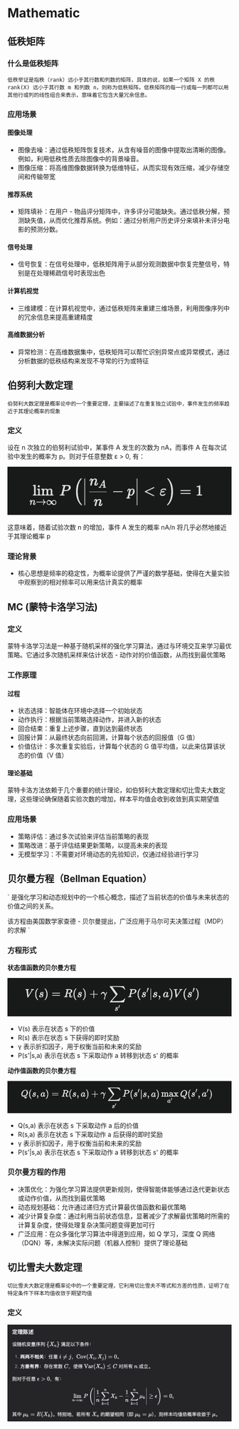# Mathematic

## 低秩矩阵

### 什么是低秩矩阵

`
低秩举证是指秩（rank）远小于其行数和列数的矩阵，具体的说，如果一个矩阵 X 的秩 rank(X) 远小于其行数 m 和列数 n，则称为低秩矩阵。低秩矩阵的每一行或每一列都可以用其他行或列的线性组合来表示，意味着它包含大量冗余信息。
`

### 应用场景

#### 图像处理

- 图像去噪：通过低秩矩阵恢复技术，从含有噪音的图像中提取出清晰的图像。例如，利用低秩性质去除图像中的背景噪音。
- 图像压缩：将高维图像数据转换为低维特征，从而实现有效压缩，减少存储空间和传输带宽

#### 推荐系统

- 矩阵填补：在用户 - 物品评分矩阵中，许多评分可能缺失。通过低秩分解，预测缺失值，从而优化推荐系统。例如：通过分析用户历史评分来填补未评分电影的预测分数。

#### 信号处理

- 信号恢复：在信号处理中，低秩矩阵用于从部分观测数据中恢复完整信号，特别是在处理稀疏信号时表现出色

#### 计算机视觉

- 三维建模：在计算机视觉中，通过低秩矩阵来重建三维场景，利用图像序列中的冗余信息来提高重建精度

#### 高维数据分析

- 异常检测：在高维数据集中，低秩矩阵可以帮忙识别异常点或异常模式，通过分析数据的低秩结构来发现不寻常的行为或特征

## 伯努利大数定理

`
伯努利大数定理是概率论中的一个重要定理，主要描述了在重复独立试验中，事件发生的频率趋近于其理论概率的现象
`

### 定义

设在 n 次独立的伯努利试验中，某事件 A 发生的次数为 nA，而事件 A 在每次试验中发生的概率为 p。则对于任意整数 ε > 0, 有：

![bernoulli](../pics/bernoulli.png)

这意味着，随着试验次数 n 的增加，事件 A 发生的概率 nA/n 将几乎必然地接近于其理论概率 p

### 理论背景

- 核心思想是频率的稳定性，为概率论提供了严谨的数学基础，使得在大量实验中观察到的相对频率可以用来估计真实的概率

## MC (蒙特卡洛学习法)

### 定义

蒙特卡洛学习法是一种基于随机采样的强化学习算法，通过与环境交互来学习最优策略。它通过多次随机采样来估计状态 - 动作对的价值函数，从而找到最优策略

### 工作原理

#### 过程

- 状态选择：智能体在环境中选择一个初始状态
- 动作执行：根据当前策略选择动作，并进入新的状态
- 回合结束：重复上述步骤，直到达到最终状态
- 回报计算：从最终状态向前回溯，计算每个状态的回报值（G 值）
- 价值估计：多次重复实验后，计算每个状态的 G 值平均值，以此来估算该状态的价值（V 值）

#### 理论基础

蒙特卡洛方法依赖于几个重要的统计理论，如伯努利大数定理和切比雪夫大数定理，这些理论确保随着实验次数的增加，样本平均值会收到收敛到真实期望值

### 应用场景

- 策略评估：通过多次试验来评估当前策略的表现
- 策略改进：基于评估结果更新策略，以提高未来的表现
- 无模型学习：不需要对环境动态的先验知识，仅通过经验进行学习

## 贝尔曼方程（Bellman Equation）

`
是强化学习和动态规划中的一个核心概念，描述了当前状态的价值与未来状态的价值之间的关系。

该方程由美国数学家查德 - 贝尔曼提出，广泛应用于马尔可夫决策过程（MDP）的求解
`

### 方程形式

**状态值函数的贝尔曼方程**

![bellman-equation](../pics/bellman-equation.png)

- V(s) 表示在状态 s 下的价值
- R(s) 表示在状态 s 下获得的即时奖励
- γ 表示折扣因子，用于权衡当前和未来的奖励
- P(s'|s,a) 表示在状态 s 下采取动作 a 转移到状态 s' 的概率

**动作值函数的贝尔曼方程**

![bellman-equation-2](../pics/bellman-equation-2.png)

- Q(s,a) 表示在状态 s 下采取动作 a 后的价值
- R(s,a) 表示在状态 s 下采取动作 a 后获得的即时奖励
- γ 表示折扣因子，用于权衡当前和未来的奖励
- P(s'|s,a) 表示在状态 s 下采取动作 a 转移到状态 s' 的概率

### 贝尔曼方程的作用

- 决策优化：为强化学习算法提供更新规则，使得智能体能够通过迭代更新状态或动作价值，从而找到最优策略
- 动态规划基础：允许通过递归方式计算最优值函数和最优策略
- 减少计算复杂度：通过利用当前状态信息，显著减少了求解最优策略时所需的计算复杂度，使得处理复杂决策问题变得更加可行
- 广泛应用：在众多强化学习算法中得道到应用，如 Q 学习，深度 Q 网络（DQN）等，未解决实际问题（机器人控制）提供了理论基础

## 切比雪夫大数定理

`
切比雪夫大数定理是概率论中的一个重要定理，它利用切比雪夫不等式和方差的性质，证明了在特定条件下样本均值收敛于期望均值
`

### 定义

![chebyshev](../pics/chebyshev.png)

